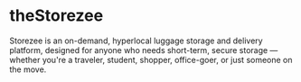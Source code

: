 # theStorezee
Storezee is an on-demand, hyperlocal luggage storage and delivery platform, designed for anyone who needs short-term, secure storage — whether you're a traveler, student, shopper, office-goer, or just someone on the move.
